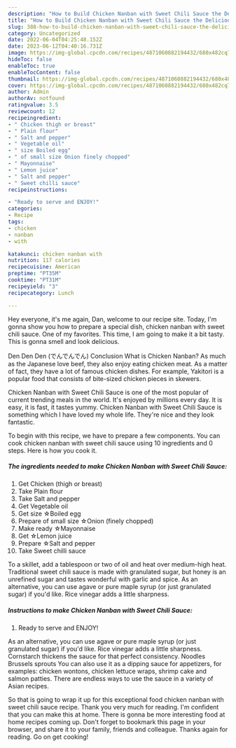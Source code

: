 ```yaml
---
description: "How to Build Chicken Nanban with Sweet Chili Sauce the Delicious}"
title: "How to Build Chicken Nanban with Sweet Chili Sauce the Delicious}"
slug: 388-how-to-build-chicken-nanban-with-sweet-chili-sauce-the-delicious
category: Uncategorized
date: 2022-06-04T04:25:48.152Z
date: 2023-06-12T04:40:16.731Z
image: https://img-global.cpcdn.com/recipes/4871060882194432/680x482cq70/chicken-nanban-with-sweet-chili-sauce-recipe-main-photo.jpg
hideToc: false
enableToc: true
enableTocContent: false
thumbnail: https://img-global.cpcdn.com/recipes/4871060882194432/680x482cq70/chicken-nanban-with-sweet-chili-sauce-recipe-main-photo.jpg
cover: https://img-global.cpcdn.com/recipes/4871060882194432/680x482cq70/chicken-nanban-with-sweet-chili-sauce-recipe-main-photo.jpg
author: Admin
authorAv: notfound
ratingvalue: 3.5
reviewcount: 12
recipeingredient:
- " Chicken thigh or breast"
- " Plain flour"
- " Salt and pepper"
- " Vegetable oil"
- " size Boiled egg"
- " of small size Onion finely chopped"
- " Mayonnaise"
- " Lemon juice"
- " Salt and pepper"
- " Sweet chilli sauce"
recipeinstructions:

- "Ready to serve and ENJOY!"
categories:
- Recipe
tags:
- chicken
- nanban
- with

katakunci: chicken nanban with 
nutrition: 117 calories
recipecuisine: American
preptime: "PT35M"
cooktime: "PT31M"
recipeyield: "3"
recipecategory: Lunch

---
```



Hey everyone, it's me again, Dan, welcome to our recipe site. Today, I'm gonna show you how to prepare a special dish, chicken nanban with sweet chili sauce. One of my favorites. This time, I am going to make it a bit tasty. This is gonna smell and look delicious.

Den Den Den (でんでんでん) Conclusion What is Chicken Nanban? As much as the Japanese love beef, they also enjoy eating chicken meat. As a matter of fact, they have a lot of famous chicken dishes. For example, Yakitori is a popular food that consists of bite-sized chicken pieces in skewers.

Chicken Nanban with Sweet Chili Sauce is one of the most popular of current trending meals in the world. It's enjoyed by millions every day. It is easy, it is fast, it tastes yummy. Chicken Nanban with Sweet Chili Sauce is something which I have loved my whole life. They're nice and they look fantastic.


To begin with this recipe, we have to prepare a few components. You can cook chicken nanban with sweet chili sauce using 10 ingredients and 0 steps. Here is how you cook it.

<!--inarticleads1-->

##### The ingredients needed to make Chicken Nanban with Sweet Chili Sauce:

1. Get  Chicken (thigh or breast)
1. Take  Plain flour
1. Take  Salt and pepper
1. Get  Vegetable oil
1. Get  size ☆Boiled egg
1. Prepare  of small size ☆Onion (finely chopped)
1. Make ready  ☆Mayonnaise
1. Get  ☆Lemon juice
1. Prepare  ☆Salt and pepper
1. Take  Sweet chilli sauce


To a skillet, add a tablespoon or two of oil and heat over medium-high heat. Traditional sweet chili sauce is made with granulated sugar, but honey is an unrefined sugar and tastes wonderful with garlic and spice. As an alternative, you can use agave or pure maple syrup (or just granulated sugar) if you&#39;d like. Rice vinegar adds a little sharpness. 

<!--inarticleads2-->

##### Instructions to make Chicken Nanban with Sweet Chili Sauce:


1. Ready to serve and ENJOY!

As an alternative, you can use agave or pure maple syrup (or just granulated sugar) if you&#39;d like. Rice vinegar adds a little sharpness. Cornstarch thickens the sauce for that perfect consistency. Noodles Brussels sprouts You can also use it as a dipping sauce for appetizers, for examples: chicken wontons, chicken lettuce wraps, shrimp cake and salmon patties. There are endless ways to use the sauce in a variety of Asian recipes. 

So that is going to wrap it up for this exceptional food chicken nanban with sweet chili sauce recipe. Thank you very much for reading. I'm confident that you can make this at home. There is gonna be more interesting food at home recipes coming up. Don't forget to bookmark this page in your browser, and share it to your family, friends and colleague. Thanks again for reading. Go on get cooking!
